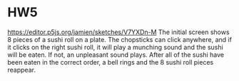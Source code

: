# HW5
https://editor.p5js.org/jamien/sketches/V7YXDn-M
The initial screen shows 8 pieces of a sushi roll on a plate. The chopsticks can click anywhere, and if it clicks on the right sushi roll, it will play a munching sound and the sushi will be eaten. If not, an unpleasant sound plays. After all of the sushi have been eaten in the correct order, a bell rings and the 8 sushi roll pieces reappear. 
